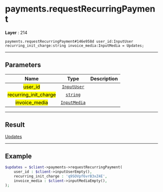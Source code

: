 # payments.requestRecurringPayment

**Layer** : 214

```tl
payments.requestRecurringPayment#146e958d user_id:InputUser recurring_init_charge:string invoice_media:InputMedia = Updates;
```

---

## Parameters

| Name | Type | Description |
| :---: | :---: | :--- |
| <mark>user_id</mark> | [`InputUser`](type/InputUser) |   |
| <mark>recurring_init_charge</mark> | [`string`](type/string) |   |
| <mark>invoice_media</mark> | [`InputMedia`](type/InputMedia) |   |

---

## Result

[Updates](type/Updates)

---

## Example

```php
$updates = $client->payments->requestRecurringPayment(
	user_id : $client->inputUserEmpty(),
	recurring_init_charge : 'q9SOVpf6vrB3xZ4E',
	invoice_media : $client->inputMediaEmpty(),
);
```